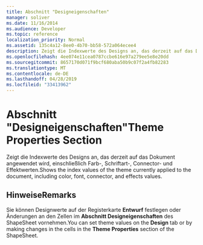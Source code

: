 ```yaml
---
title: Abschnitt "Designeigenschaften"
manager: soliver
ms.date: 11/16/2014
ms.audience: Developer
ms.topic: reference
localization_priority: Normal
ms.assetid: 135c4a12-8ee0-4b70-bb58-572a064ecee4
description: Zeigt die Indexwerte des Designs an, das derzeit auf das Dokument angewendet wird, einschließlich Farb-, Schriftart-, Connector- und Effektwerten.
ms.openlocfilehash: 4ee074e11cea0787ccbe616e97a279ee5e8e20dd
ms.sourcegitcommit: 8657170d071f9bcf680aba50b9c07f2a4fb82283
ms.translationtype: MT
ms.contentlocale: de-DE
ms.lasthandoff: 04/28/2019
ms.locfileid: "33413962"
---
```

# <a name="theme-properties-section"></a><span data-ttu-id="17d89-103">Abschnitt "Designeigenschaften"</span><span class="sxs-lookup"><span data-stu-id="17d89-103">Theme Properties Section</span></span>

<span data-ttu-id="17d89-104">Zeigt die Indexwerte des Designs an, das derzeit auf das Dokument angewendet wird, einschließlich Farb-, Schriftart-, Connector- und Effektwerten.</span><span class="sxs-lookup"><span data-stu-id="17d89-104">Shows the index values of the theme currently applied to the document, including color, font, connector, and effects values.</span></span> 
  
## <a name="remarks"></a><span data-ttu-id="17d89-105">Hinweise</span><span class="sxs-lookup"><span data-stu-id="17d89-105">Remarks</span></span>

<span data-ttu-id="17d89-106">Sie können Designwerte auf der Registerkarte **Entwurf** festlegen oder Änderungen an den Zellen im **Abschnitt Designeigenschaften** des ShapeSheet vornehmen.</span><span class="sxs-lookup"><span data-stu-id="17d89-106">You can set theme values on the **Design** tab or by making changes in the cells in the **Theme Properties** section of the ShapeSheet.</span></span> 
  

